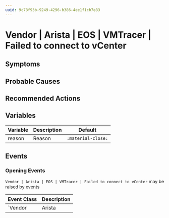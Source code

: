 ```yaml
---
uuid: 9c73f93b-9249-4296-b386-4ee1f1cb7e83
---
```

# Vendor | Arista | EOS | VMTracer | Failed to connect to vCenter

## Symptoms

## Probable Causes

## Recommended Actions

## Variables

Variable | Description | Default
--- | --- | ---
reason | Reason | `:material-close:`

## Events

### Opening Events
`Vendor | Arista | EOS | VMTracer | Failed to connect to vCenter` may be raised by events

Event Class | Description
--- | ---
`Vendor | Arista | EOS | VMTracer | Failed to connect to vCenter` | dispose
